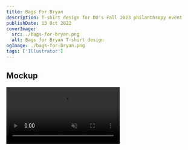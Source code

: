```yaml
---
title: Bags For Bryan
description: T-shirt design for DU's Fall 2023 philanthropy event
publishDate: 13 Oct 2022
coverImage:
  src: ./bags-for-bryan.png
  alt: Bags for Bryan T-shirt design
ogImage: ./bags-for-bryan.png
tags: ['Illustrator']
---
```


## Mockup

<div class="w-full">
<video id="mockup" class="mx-auto" autoplay loop muted playsinline>
  <source src="https://content.mikepayne.me/file/payne-portfolio/bags.mp4" type="video/mp4" />
  Your browser does not support the video tag.
</video>
</div>
